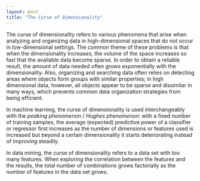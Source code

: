 ```yaml
---
layout: post
title: "The Curse of Dimensionality"
---
```


The curse of dimensionality refers to various phenomena that arise when analyzing and organizing data in high-dimensional spaces that do not occur in low-dimensional settings. The common theme of these problems is that when the dimensionality increases, the volume of the space increases so fast that the available data become sparse. In order to obtain a reliable result, the amount of data needed often grows exponentially with the dimensionality. Also, organizing and searching data often relies on detecting areas where objects form groups with similar properties; in high dimensional data, however, all objects appear to be sparse and dissimilar in many ways, which prevents common data organization strategies from being efficient.

In machine learning, the curse of dimensionality is used interchangeably with the *peaking phenomenon* / *Hughes phenomenon*: with a fixed number of training samples, the average (expected) predictive power of a classifier or regressor first increases as the number of dimensions or features used is increased but beyond a certain dimensionality it starts deteriorating instead of improving steadily.

In data mining, the curse of dimensionality refers to a data set with too many features. When exploring the correlation between the features and the results, the total number of combinations grows factorially as the number of features in the data set grows.
